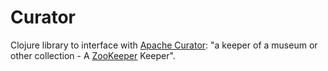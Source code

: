 Curator
=======

Clojure library to interface with [Apache Curator](http://curator.apache.org/): "a keeper of a museum or other collection - A [ZooKeeper](http://zookeeper.apache.org) Keeper".

